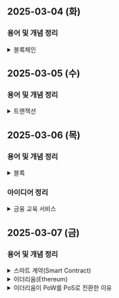 ## 2025-03-04 (화)

### 용어 및 개념 정리

<details>
<summary>블록체인</summary>

데이터를 블록 단위로 저장하고, 이를 체인처럼 연결한 분산 원장 기술(Distributed Ledger Technology)

#### 🔹 분산(Distributed)
- 데이터가 중앙 서버가 아니라 네트워크의 모든 노드에 동일하게 저장됨  
- 한 곳에 의존하지 않으므로 특정 기관이 데이터를 조작할 수 없음  

#### 🔹 원장(Ledger)
- 거래 내역이 기록되는 장부 역할  
- 전통적으로 금융기관이 관리하던 거래 장부를 모든 네트워크 참여자가 공유함  

#### 🔹 기술(Technology)
- 암호화, 네트워크 동기화, 합의 알고리즘 등의 최신 IT 기술이 적용됨  
- 단순한 데이터 저장 방식이 아니라 신뢰성과 보안성을 갖춘 구조  

#### 🔹 사용 이유
1. **탈중앙화**: 중앙 기관 없이 네트워크 참여자가 데이터 검증 및 저장  
2. **변조 불가능**: 해시(Hash) 알고리즘을 활용하여 데이터 위변조 방지  
3. **투명성**: 모든 거래 내역이 네트워크 참여자에게 공유됨  
4. **보안성**: 암호화 기법으로 데이터를 안전하게 보호  
5. **신뢰성**: 제3자의 개입 없이 스마트 계약(Smart Contract)을 활용하여 자동화된 거래 가능  

#### 🔹 블록체인 메커니즘
1. **블록(Block) 구조** - 거래 데이터를 묶어 저장하는 단위  
2. **체인(Chain) 연결** - 블록의 고유한 암호값 생성 및 데이터 무결성 보장
3. **해시(Hash) 함수** - 블록의 고유한 암호값 생성 및 데이터 무결성 보장  
4. **합의 알고리즘(Consensus Algorithm)** - 네트워크 참여자 간 데이터 검증 방식(PoW, PoS 등)  
5. **노드(Node) 네트워크** - 분산된 참여자가 원장 유지 및 검증  

</details>

## 2025-03-05 (수)

### 용어 및 개념 정리

<details>
<summary>트랜잭션</summary>

이더리움 블록체인에서 상태(State)를 변경하는 모든 작업
**트랜잭션의 종류**

| 트랜잭션 유형 | 설명 | 예제 |
| --- | --- | --- |
| **일반 트랜잭션** | 계정 간 ETH 또는 토큰 전송 | "A → B에게 1 ETH 전송" |
| **스마트 계약 트랜잭션** | 스마트 계약을 배포하거나 실행 | "NFT 민팅", "DEX에서 거래" |

**직렬화**

트랜잭션을 일정한 바이너리(Binary) 형식으로 변환하여 효율적으로 저장하고, 네트워크에서 최적화된 전송이 가능하도록 하는 과정


**트랜잭션 직렬화 과정 (Serialization Process)**

**1) 트랜잭션 데이터를 특정 포맷으로 변환 (Binary Format)**

- 블록체인에서 트랜잭션은 일반적으로 **바이너리(Binary) 형식으로 변환됨.**

**2) 서명(Signature) 및 해시(Hash) 생성**

- 트랜잭션 직렬화 후, 이를 검증하기 위해 **디지털 서명**과 해시(Hash)를 생성함.
- 해시는 블록체인에서 **트랜잭션 무결성 검증**에 사용됨.

**3) 직렬화된 데이터를 네트워크에 전송**

- 직렬화된 트랜잭션 데이터는 **블록체인 네트워크의 노드들 간에 전파됨.**
- 각 노드는 이를 검증한 후, 블록에 포함할지 결정함.
- <details><summary>이더리움의 트랜잭션 직렬화 방식</summary>

    - 이더리움은 **RLP (Recursive Length Prefix) Encoding**을 사용하여 트랜잭션을 직렬화함.
    - 트랜잭션 데이터는 **Nonce + GasPrice + GasLimit + To + Value + Data + Signature** 형태로 변환됨.
    
    **예제 (RLP Encoding in Hex Format)**
    
    ```
    f86c 0a 8504a817c800 825208 94b9a3...
    ```
    
    - `0a` → Nonce
    - `8504a817c800` → Gas Price
    - `825208` → Gas Limit
    - `94b9a3...` → Recipient Address
    - `80` → Value
    - `b860...` → Data

</details>

## 2025-03-06 (목)

### 용어 및 개념 정리
<details>
<summary>블록</summary>

#### 🔹 트랜잭션이 블록을 생성할 수 있다는 뜻은?
- 트랜잭션이 개별적인 거래라면, 블록은 이 트랜잭션들을 모아 저장하는 데이터 단위
- 블록을 생성한다는 것은, 새로운 트랜잭션들을 검증하고, 하나의 블록에 포함시킨다는 의미  

#### 🔹 블록 생성 과정 (PoS 검증자 기준)

1. **사용자가 트랜잭션을 생성함.**
    
    예: "B에게 1 ETH 전송" 또는 "NFT 민팅"
    
2. **이 트랜잭션은 네트워크에서 검증을 위해 대기(Pending) 상태가 됨.**
3. **PoS 검증 노드(Validator Node) 중 하나가 무작위로 선택됨.**
    
    PoS 검증자는 "ETH를 스테이킹(예치)한 만큼 블록을 생성할 확률이 높아지는 구조
    
4. **선택된 검증 노드는 해당 트랜잭션들을 모아 새로운 블록을 생성함.**
    
    블록에 포함할 트랜잭션을 선택하고, 블록에 서명함.
    
5. **다른 검증자들이 해당 블록을 검증(Validating)하고, 이상이 없으면 블록체인에 추가됨.**
    
    블록이 생성된 후, **다른 검증자들이 해당 블록이 유효한지 확인함.**
    
    블록이 유효하다고 확인되면 블록체인에 추가됨.
    
    만약 검증자가 악의적인 행동(잘못된 트랜잭션 포함 등)을 하면 스테이킹한 ETH가 소각(Slashing)됨.
    
6. **블록체인에 새로운 블록이 추가되면, 모든 노드가 동기화됨.**

#### 🔹 트랜잭션이 블록으로 묶이는 기준은?
블록은 여러 개의 트랜잭션을 묶어서 생성됨. 하지만, 모든 트랜잭션을 한 블록에 무한정 넣을 수 없음. 블록이 생성되는 기준은 다음과 같이 크기, 시간, 가스 제한 등에 의해 결정됨

**블록 생성 기준 (블록이 끊기는 조건)**

| 기준 | 설명 |
| --- | --- |
| **블록 크기 제한 (Size Limit)** | 한 블록에 들어갈 수 있는 데이터의 최대 크기 (이더리움은 가변적, 비트코인은 약 1MB) |
| **가스 한도 (Gas Limit)** | 한 블록이 포함할 수 있는 최대 가스 사용량 (이더리움의 경우, 약 30M Gas) |
| **시간 제한 (Block Time)** | 일정 시간이 지나면 새로운 블록이 생성됨 (이더리움 약 12초, 비트코인 10분) |

**즉, 블록 크기 제한 또는 가스 한도를 초과하면 블록이 끊기고 새로운 블록이 생성됨.**

<details><summary>이더리움에서 가장 중요한 기준은 가스 한도</summary>

    가스 한도 (Gas Limit) - 이더리움에서 가장 중요한 기준

    - 이더리움에서는 블록 크기보다 "가스 한도"가 블록을 끊는 주요 기준임.
    - 블록에 포함되는 트랜잭션마다 가스(Gas)가 소모됨.
    - 한 블록의 총 가스 소비량이 30M Gas를 초과하면 블록이 끊김.

    예:
    - "A → B 전송" 트랜잭션 = 21,000 Gas
    - "NFT 민팅" 트랜잭션 = 500,000 Gas
    - 이런 트랜잭션들이 모여서 총 가스량이 30M을 넘으면 새 블록이 생성됨.
</details>

#### 🔹 이더리움 블록에 트랜잭션이 포함되는 과정 예시
1. 블록 생성 시간이 되면 검증자(Validator)가 블록을 생성할 준비를 함.
2. 대기 중인 트랜잭션을 **"가스 수수료(Gas Fee)가 높은 순서대로" 선택하여 블록에 포함함.**
3. 블록에 포함된 트랜잭션들의 총 가스량이 30M Gas를 넘으면 블록이 끊김.
4. 블록이 네트워크에서 검증된 후 블록체인에 추가됨.
5. 새로운 트랜잭션이 다음 블록에 포함되도록 대기 상태로 이동함.

#### 즉, 높은 가스비를 낸 트랜잭션이 우선적으로 포함되며, 블록이 가득 차거나 시간이 지나면 새로운 블록이 생성됨  

</details>

### 아이디어 정리
<details>
<summary>금융 교육 서비스</summary>

아이들의 금융 문해력을 높여주는 부모와 함께하는 금융 소비 습관 기르는 서비스

#### 🔹 스마트 컨트랙트
- 부모 <-> 자식 간 합의한 계약 달성 시 그에 상응하는 보상 발생
- 약속을 컨트랙트 처리함으로써 부모와 자식 모두 약속을 어길 수 없도록 강제
- 금융 문해력 뿐 아니라 "신뢰"를 자연스럽게 같이 알려주게끔 하는 의도도 있음

#### 🔹 컨설턴트님 피드백
- 블록체인 방식으로 관리해야 할 당위성이 떨어지는 느낌
- But 보상을 획득하는 방식이 서비스 내 토큰을 활용한 교환 방식(1시간 게임권 등)이라면 OK
- 단순 부모 자식 간 서비스가 아니라 아이들끼리의 생태계랄지, 블록체인 생태계와 관련해 더 생각해볼 것

#### 🔹 더 생각해볼 것
- 서비스 생태계의 사용자
    - 단순 아이로 한정지을지, 부모 역시 참여할지
    - 한 가정의 부모-자식에서 그치지 않고 다양한 아이들이 참여할 수 있도록 해보는 방안
    - 심부름의 가치와 같은 측면에서 더 생각해보자

</details>

## 2025-03-07 (금)

### 용어 및 개념 정리

<details>
<summary>스마트 계약(Smart Contract)</summary>

사전에 정의된 조건이 충족되면 자동으로 실행되는 블록체인 기반 계약

#### 🔹스마트 계약의 역할

| 역할 | 설명 |
| --- | --- |
| **자동화(Automation)** | 조건이 충족되면 계약이 자동 실행됨 (예: 결제, 토큰 전송) |
| **신뢰성(Reliability)** | 블록체인에 기록되어 조작 불가능 |
| **중개자 제거(No Middleman)** | 변호사, 은행 같은 중개기관 없이 실행 가능 |
| **비용 절감(Cost Reduction)** | 계약 실행에 따른 수수료 절감 |
| **보안(Security)** | 암호화된 코드로 실행되어 해킹이 어려움움 |

#### 🔹 스마트 계약의 작동 방식
1. **계약 조건 작성**
    - 특정 조건이 충족되었을 때 실행될 코드(조건문) 작성성 
    - 예) "A가 B에게 일정 금액을 보내면, B는 상품을 제공한다" 
2. **블록체인에 배포**
    - 이더리움(Ethereum) 같은 스마트 계약을 지원하는 블록체인에 배포  
3. **트리거(Trigger) 발생**
    - 사용자가 계약과 상호작용(예:결제, 인증)하면 실행됨됨  
4. **자동 실행 & 블록체인 기록**
    - 모든 거래는 블록체인에 기록되며, 변조 불가능

  

</details>

<details>
<summary>이더리움(Ethereum)</summary>

이더리움(Ethereum)은 스마트 계약을 실행할 수 있는 최초의 블록체인 플랫폼으로, 개발자가 탈중앙화 애플리케이션(dApp)을 만들고 운영할 수 있도록 설계된 블록체인 네트워크

#### 🔹이더리움과 스마트 계약의 관계계

| 스마트 계약 기능 | 이더리움의 역할 |
| --- | --- |
| **자동 실행 가능** | 이더리움은 스마트 계약을 실행할 수 있는 가상 머신(EVM, Ethereum Virtual Machine)을 제공 |
| **탈중앙 네트워크** | 이더리움 블록체인은 중앙 서버 없이 스마트 계약을 실행하고 검증 |
| **토큰 및 자산 관리** | ERC-20(대체 가능 토큰) 및 ERC-721(대체 불가능 토큰, NFT) 같은 스마트 계약 표준 제공 |
| **보안성 보장** | 모든 스마트 계약은 블록체인에 저장되어 위변조가 불가능 |
| **트랜잭션 처리** | 사용자가 계약을 실행하면 네트워크에서 검증 후 블록체인에 기록 |

#### 🔹 이더리움의 핵심 요소
| 요소 | 설명 |
| --- | --- |
| **ETH(이더, Ether)** | 이더리움 네트워크에서 사용되는 암호화폐. 거래 수수료(Gas Fee)로 사용됨 |
| **EVM(Ethereum Virtual Machine)** | 스마트 계약을 실행하는 가상 컴퓨터. 블록체인에서 프로그램이 동작하는 환경 |
| **Gas Fee(가스 수수료)** | 스마트 계약 실행 시 네트워크에 지불하는 비용 |
| **ERC-20** | 대체 가능한 토큰(예: USDT, LINK 등)을 만들기 위한 표준 |
| **ERC-721** | NFT(대체 불가능 토큰)를 만들기 위한 표준 |

#### 🔹 이더리움의 작동 방식
1. **사용자가 스마트 계약 실행 요청**
    - 예: NFT 구매, 대출 신청, 거래 승인 등
2. **EVM에서 코드 실행**
    - 스마트 계약 코드가 실행되고 결과가 네트워크에 전파됨
3. **채굴자 또는 검증자가 트랜잭션 처리**
    - 기존 PoW(작업 증명)→현재 PoS(지분 증명)방식으로 검증
    - 트랜잭션이 승인되면 블록에 저장됨

4. 결과 확정
    - 거래가 블록체인에 기록되며, 모든 노드가 이를 확인 가능

</details>

<details>
<summary>이더리움이 PoW를 PoS로 전환한 이유</summary>

**PoW(Proof of Work)의 문제점**
1. 에너지 소비가 너무 많음
    - PoW(채굴)는 **대량의 연산력(전기, GPU/ASIC 장비)이 필요**하여 **환경에 부정적인 영향**을 줌.

2. 네트워크 확장성 부족 (트랜잭션 처리 속도 느림)
    - PoW 방식에서는 블록 생성 시간이 일정함(이더리움 약 **15초/블록**).
    - TPS(Transaction Per Second, 초당 트랜잭션 처리량)가 낮아 대량 사용자를 감당하기 어려움.
    - **거래량 증가 시, 가스비(Gas Fee) 폭등** 문제 발생.
3. **51% 공격 위험 존재**
    - PoW에서는 **네트워크의 51% 이상의 연산력을 확보하면 블록을 조작할 수 있음.**
    - PoS에서는 51% 공격을 하려면 **전체 스테이킹된 ETH의 51%를 소유해야 하므로 현실적으로 불가능**.

**4. 채굴 비용 & 장비 부담**
    - PoW 기반 블록체인(비트코인, 이더리움 PoW)에서는 GPU/ASIC 채굴 장비가 필요함.
    - 채굴 장비 가격이 높아 일반 사용자는 채굴 참여가 어려웠음.

**PoS(Proof of Stake)로 전환하면 해결되는 문제**

1. 에너지 절약 (친환경적)
    - PoW 대비 **에너지 소비량 99.95% 감소**
    - 검증자가 연산 문제를 풀지 않고 **ETH를 스테이킹(예치)하면 자동으로 참여 가능**
    - **더 이상 GPU, ASIC 같은 채굴 장비 필요 없음**

2. 트랜잭션 속도 개선 (확장성 증가)
    - PoS로 전환한 후, **네트워크 확장성이 높아짐 (초당 처리 속도 향상)**
    - **샤딩(Sharding) 도입 가능** → 블록체인 데이터 처리 속도를 더욱 빠르게 함.
    - PoW에서는 거래량이 많아지면 **가스비(Gas Fee)**가 폭등하는 문제가 있었으나, PoS에서는 이를 완화할 수 있음.

3. 보안 강화 (51% 공격 방지)
    - PoS에서는 **네트워크를 공격하려면 전체 스테이킹된 ETH의 51%를 소유해야 함.**
    - 이는 현실적으로 매우 어려우며, 공격을 시도하면 **ETH가 소각(Slashing)되는 페널티가 적용됨.**
    - 따라서, **51% 공격 가능성이 PoW보다 현저히 낮아짐.**

4. 일반 사용자의 참여 가능 (채굴 독점 문제 해결)
    - PoW에서는 채굴 장비 없이 보상을 받을 수 없었지만,
    - PoS에서는 **32ETH를 예치하면 누구나 검증자가 될 수 있음.**
    - **검증자 노드 운영이 어려운 사용자는 "스테이킹 풀(Staking Pool)"을 통해 ETH를 위임할 수도 있음.**
</details>